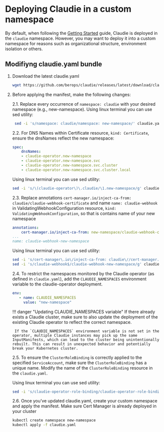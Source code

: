 # Deploying Claudie in a custom namespace

By default, when following the [Getting Started](../getting-started/get-started-using-claudie.md#install-claudie) guide, Claudie is deployed in the `claudie` namespace. However, you may want to deploy it into a custom namespace for reasons such as organizational structure, environment isolation or others.

## Modifiyng claudie.yaml bundle

1. Download the latest claudie.yaml 
    ```bash
    wget https://github.com/berops/claudie/releases/latest/download/claudie.yaml
    ```
2. Before applying the manifest, make the following changes:
   
    2.1. Replace every occurrence of `namespace: claudie` with your desired namespace (e.g., new-namespace). 
   Using linux terminal you can use sed utility:
   ```bash
    sed -i 's/namespace: claudie/namespace: new-namespace/' claudie.yaml
   ```
    2.2. For DNS Names within Certificate resource, `kind: Certificate`, ensure the dnsNames reflect the new namespace:
   ```yaml
   spec:
       dnsNames:
       - claudie-operator.new-namespace
       - claudie-operator.new-namespace.svc
       - claudie-operator.new-namespace.svc.cluster
       - claudie-operator.new-namespace.svc.cluster.local
   ```
   Using linux terminal you can use sed utility:
   ```bash
   sed -i 's/\(claudie-operator\)\.claudie/\1.new-namespace/g' claudie.yaml
   ```
   2.3. Replace annotations `cert-manager.io/inject-ca-from: claudie/claudie-webhook-certificate` and name `name: claudie-webhook` in ValidatingWebhookConfiguration resource, `kind: ValidatingWebhookConfiguration`, so that is contains name of your new namespace
    ```yaml
    annotations:
        cert-manager.io/inject-ca-from: new-namespace/claudie-webhook-certificate
    ...
    name: claudie-webhook-new-namespace
    ```
    Using linux terminal you can use sed utility:

    ```bash
    sed -i 's/cert-manager\.io\/inject-ca-from: claudie\//cert-manager.io\/inject-ca-from: new-namespace\//g' claudie.yaml
    sed -i 's/claudie-webhook$/claudie-webhook-new-namespace/g' claudie.yaml
    ```
     2.4. To restrict the namespaces monitored by the Claudie operator (as defined in `claudie.yaml`), add the `CLAUDIE_NAMESPACES` environment variable to the claudie-operator deployment.
     ```yaml
     env:
        - name: CLAUDIE_NAMESPACES
          value: "new-namespace"
     ```
    !!! danger "Updating CLAUDIE_NAMESPACES variable"
        If there already exists a Claudie cluster, make sure to also update the deployment of the existing Claudie operator to reflect the correct namespace.

        If the `CLAUDIE_NAMESPACES` environment variable is not set in the operator, multiple Claudie instances may pick up the same InputManifests, which can lead to the cluster being unintentionally rebuilt. This can result in unexpected behavior and potentially break your Kubernetes cluster.

     2.5. To ensure the `ClusterRoleBinding` is correctly applied to the specified `ServiceAccount`, make sure the `ClusterRoleBinding` has a unique name. Modify the name of the `ClusterRoleBinding` resource in the `claudie.yaml`.
     
     Using linux terminal you can use sed utility:

     ```bash
     sed -i 's/claudie-operator-role-binding/claudie-operator-role-binding-new-namespace/g' claudie.yaml
     ```
     2.6. Once you’ve updated claudie.yaml, create your custom namespace and apply the manifest. Make sure Cert Manager is already deployed in your cluster
    ```bash
    kubectl create namespace new-namespace
    kubectl apply -f claudie.yaml
    ```